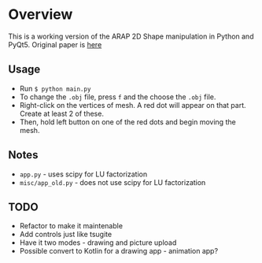 # Overview

This is a working version of the ARAP 2D Shape manipulation in Python and PyQt5. Original paper is [here](https://www-ui.is.s.u-tokyo.ac.jp/~takeo/papers/rigid.pdf)


## Usage

* Run `$ python main.py` 
* To change the `.obj` file, press `f` and the choose the `.obj` file. 
* Right-click on the vertices of mesh. A red dot will appear on that part. Create at least 2 of these.
* Then, hold left button on one of the red dots and begin moving the mesh.


## Notes

* `app.py` - uses scipy for LU factorization
* `misc/app_old.py` - does not use scipy for LU factorization


## TODO

* Refactor to make it maintenable
* Add controls just like tsugite
* Have it two modes - drawing and picture upload
* Possible convert to Kotlin for a drawing app - animation app?